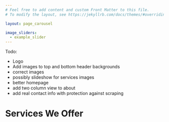 ```yaml
---
# Feel free to add content and custom Front Matter to this file.
# To modify the layout, see https://jekyllrb.com/docs/themes/#overriding-theme-defaults

layout: page_carousel

image_sliders:
  - example_slider
---
```


Todo:
- Logo
- Add images to top and bottom header backgrounds
- correct images
- possibly slideshow for services images
- better homepage
- add two column view to about
- add real contact info with protection against scraping

# Services We Offer
